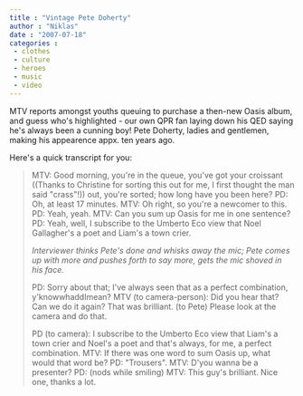 ```yaml
---
title : "Vintage Pete Doherty"
author : "Niklas"
date : "2007-07-18"
categories : 
 - clothes
 - culture
 - heroes
 - music
 - video
---
```


MTV reports amongst youths queuing to purchase a then-new Oasis album, and guess who's highlighted - our own QPR fan laying down his QED saying he's always been a cunning boy! Pete Doherty, ladies and gentlemen, making his appearence appx. ten years ago.

Here's a quick transcript for you:

> MTV: Good morning, you're in the queue, you've got your croissant ((Thanks to Christine for sorting this out for me, I first thought the man said "crass"!)) out, you're sorted; how long have you been here? PD: Oh, at least 17 minutes. MTV: Oh right, so you're a newcomer to this. PD: Yeah, yeah. MTV: Can you sum up Oasis for me in one sentence? PD: Yeah, well, I subscribe to the Umberto Eco view that Noel Gallagher's a poet and Liam's a town crier.
> 
> _Interviewer thinks Pete's done and whisks away the mic; Pete comes up with more and pushes forth to say more, gets the mic shoved in his face._
> 
> PD: Sorry about that; I've always seen that as a perfect combination, y'knowwhaddImean? MTV (to camera-person): Did you hear that? Can we do it again? That was brilliant. (to Pete) Please look at the camera and do that.
> 
> PD (to camera): I subscribe to the Umberto Eco view that Liam's a town crier and Noel's a poet and that's always, for me, a perfect combination. MTV: If there was one word to sum Oasis up, what would that word be? PD: "Trousers". MTV: D'you wanna be a presenter? PD: (nods while smiling) MTV: This guy's brilliant. Nice one, thanks a lot.
